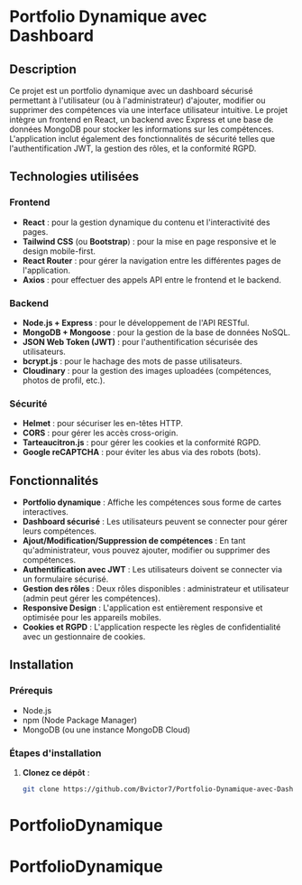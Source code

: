 # Portfolio Dynamique avec Dashboard

## Description

Ce projet est un portfolio dynamique avec un dashboard sécurisé permettant à l'utilisateur (ou à l'administrateur) d'ajouter, modifier ou supprimer des compétences via une interface utilisateur intuitive. Le projet intègre un frontend en React, un backend avec Express et une base de données MongoDB pour stocker les informations sur les compétences. L'application inclut également des fonctionnalités de sécurité telles que l'authentification JWT, la gestion des rôles, et la conformité RGPD.

## Technologies utilisées

### Frontend
- **React** : pour la gestion dynamique du contenu et l'interactivité des pages.
- **Tailwind CSS** (ou **Bootstrap**) : pour la mise en page responsive et le design mobile-first.
- **React Router** : pour gérer la navigation entre les différentes pages de l'application.
- **Axios** : pour effectuer des appels API entre le frontend et le backend.

### Backend
- **Node.js + Express** : pour le développement de l'API RESTful.
- **MongoDB + Mongoose** : pour la gestion de la base de données NoSQL.
- **JSON Web Token (JWT)** : pour l'authentification sécurisée des utilisateurs.
- **bcrypt.js** : pour le hachage des mots de passe utilisateurs.
- **Cloudinary** : pour la gestion des images uploadées (compétences, photos de profil, etc.).

### Sécurité
- **Helmet** : pour sécuriser les en-têtes HTTP.
- **CORS** : pour gérer les accès cross-origin.
- **Tarteaucitron.js** : pour gérer les cookies et la conformité RGPD.
- **Google reCAPTCHA** : pour éviter les abus via des robots (bots).

## Fonctionnalités

- **Portfolio dynamique** : Affiche les compétences sous forme de cartes interactives.
- **Dashboard sécurisé** : Les utilisateurs peuvent se connecter pour gérer leurs compétences.
- **Ajout/Modification/Suppression de compétences** : En tant qu'administrateur, vous pouvez ajouter, modifier ou supprimer des compétences.
- **Authentification avec JWT** : Les utilisateurs doivent se connecter via un formulaire sécurisé.
- **Gestion des rôles** : Deux rôles disponibles : administrateur et utilisateur (admin peut gérer les compétences).
- **Responsive Design** : L'application est entièrement responsive et optimisée pour les appareils mobiles.
- **Cookies et RGPD** : L'application respecte les règles de confidentialité avec un gestionnaire de cookies.

## Installation

### Prérequis

- Node.js
- npm (Node Package Manager)
- MongoDB (ou une instance MongoDB Cloud)

### Étapes d'installation

1. **Clonez ce dépôt** :
   ```bash
   git clone https://github.com/Bvictor7/Portfolio-Dynamique-avec-Dashboard.git
# PortfolioDynamique
# PortfolioDynamique
